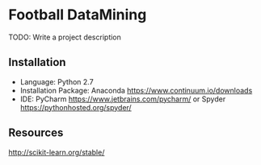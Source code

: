
# Football DataMining

TODO: Write a project description

## Installation

* Language: Python 2.7
* Installation Package: Anaconda https://www.continuum.io/downloads
* IDE: PyCharm https://www.jetbrains.com/pycharm/ or Spyder https://pythonhosted.org/spyder/


## Resources

http://scikit-learn.org/stable/
